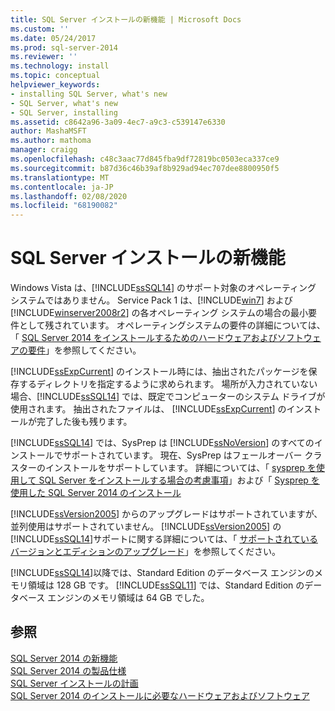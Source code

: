 ```yaml
---
title: SQL Server インストールの新機能 | Microsoft Docs
ms.custom: ''
ms.date: 05/24/2017
ms.prod: sql-server-2014
ms.reviewer: ''
ms.technology: install
ms.topic: conceptual
helpviewer_keywords:
- installing SQL Server, what's new
- SQL Server, what's new
- SQL Server, installing
ms.assetid: c8642a96-3a09-4ec7-a9c3-c539147e6330
author: MashaMSFT
ms.author: mathoma
manager: craigg
ms.openlocfilehash: c48c3aac77d845fba9df72819bc0503eca337ce9
ms.sourcegitcommit: b87d36c46b39af8b929ad94ec707dee8800950f5
ms.translationtype: MT
ms.contentlocale: ja-JP
ms.lasthandoff: 02/08/2020
ms.locfileid: "68190082"
---
```

# <a name="what39s-new-in-sql-server-installation"></a>SQL Server インストールの新機能
  Windows Vista は、[!INCLUDE[ssSQL14](../../includes/sssql14-md.md)] のサポート対象のオペレーティング システムではありません。 Service Pack 1 は、[!INCLUDE[win7](../../includes/win7-md.md)] および [!INCLUDE[winserver2008r2](../../includes/winserver2008r2-md.md)] の各オペレーティング システムの場合の最小要件として残されています。 オペレーティングシステムの要件の詳細については、「 [SQL Server 2014 をインストールするためのハードウェアおよびソフトウェアの要件](hardware-and-software-requirements-for-installing-sql-server.md)」を参照してください。  
  
 [!INCLUDE[ssExpCurrent](../../includes/ssexpcurrent-md.md)] のインストール時には、抽出されたパッケージを保存するディレクトリを指定するように求められます。 場所が入力されていない場合、[!INCLUDE[ssSQL14](../../includes/sssql14-md.md)] では、既定でコンピューターのシステム ドライブが使用されます。 抽出されたファイルは、 [!INCLUDE[ssExpCurrent](../../includes/ssexpcurrent-md.md)] のインストールが完了した後も残ります。  
  
 
  [!INCLUDE[ssSQL14](../../includes/sssql14-md.md)] では、SysPrep は [!INCLUDE[ssNoVersion](../../includes/ssnoversion-md.md)] のすべてのインストールでサポートされています。 現在、SysPrep はフェールオーバー クラスターのインストールをサポートしています。 詳細については、「 [sysprep を使用して SQL Server をインストールする場合の考慮事項](../../database-engine/install-windows/considerations-for-installing-sql-server-using-sysprep.md)」および「 [Sysprep を使用した SQL Server 2014 のインストール](../../database-engine/install-windows/install-sql-server-using-sysprep.md)  
  
 
  [!INCLUDE[ssVersion2005](../../includes/ssversion2005-md.md)] からのアップグレードはサポートされていますが、並列使用はサポートされていません。 [!INCLUDE[ssVersion2005](../../includes/ssversion2005-md.md)] の [!INCLUDE[ssSQL14](../../includes/sssql14-md.md)]サポートに関する詳細については、「 [サポートされているバージョンとエディションのアップグレード](../../database-engine/install-windows/supported-version-and-edition-upgrades.md)」を参照してください。  
  
 
  [!INCLUDE[ssSQL14](../../includes/sssql14-md.md)]以降では、Standard Edition のデータベース エンジンのメモリ領域は 128 GB です。 
  [!INCLUDE[ssSQL11](../../includes/sssql11-md.md)] では、Standard Edition のデータベース エンジンのメモリ領域は 64 GB でした。  
  
## <a name="see-also"></a>参照  
 [SQL Server 2014 の新機能](../what-s-new-in-sql-server-2016.md)   
 [SQL Server 2014 の製品仕様](../../../2014/getting-started/sql-server-2014-product-specifications.md)   
 [SQL Server インストールの計画](../../../2014/sql-server/install/planning-a-sql-server-installation.md)   
 [SQL Server 2014 のインストールに必要なハードウェアおよびソフトウェア](hardware-and-software-requirements-for-installing-sql-server.md)  
  
  

